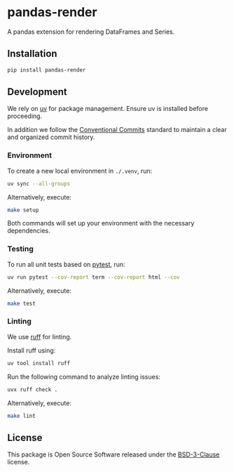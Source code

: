 # pandas-render

A pandas extension for rendering DataFrames and Series.

## Installation

```bash
pip install pandas-render
```

## Development

We rely on [uv](https://docs.astral.sh/uv/) for package management. Ensure uv is installed before proceeding.

In addition we follow the [Conventional Commits](https://www.conventionalcommits.org/) standard to maintain a clear and organized commit history.

### Environment

To create a new local environment in `./.venv`, run:
```bash
uv sync --all-groups
```

Alternatively, execute:
```bash
make setup
```

Both commands will set up your environment with the necessary dependencies.

### Testing

To run all unit tests based on [pytest](https://github.com/pytest-dev/pytest/), run:
```bash
uv run pytest --cov-report term --cov-report html --cov
```

Alternatively, execute:
```bash
make test
```

### Linting

We use [ruff](https://github.com/astral-sh/ruff) for linting.

Install ruff using:
```bash
uv tool install ruff
```

Run the following command to analyze linting issues:
```bash
uvx ruff check .
```

Alternatively, execute:
```bash
make lint
```

## License

This package is Open Source Software released under the [BSD-3-Clause](blob/main/LICENSE) license.
